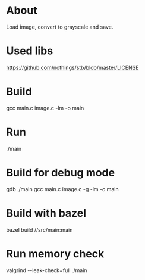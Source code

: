# About
Load image, convert to grayscale and save.

# Used libs
https://github.com/nothings/stb/blob/master/LICENSE
# Build
gcc main.c image.c -lm -o main

# Run
./main

# Build for debug mode
gdb ./main
gcc main.c image.c -g -lm -o main 

# Build with bazel
bazel build //src/main:main

# Run memory check
valgrind --leak-check=full ./main